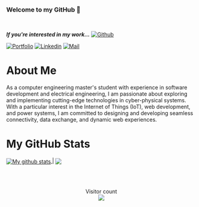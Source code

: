 ### Welcome to my GitHub 👋

<br>

***If you're interested in my work...*** [![Github](https://img.shields.io/github/followers/vikvakati?label=Follow%20Me&style=social)](https://github.com/vikvakati)

[![Portfolio](https://img.shields.io/badge/Portfolio-blue?logo=GoogleEarth&logoColor=&labelColor=black)]([https://vikvakati.github.io/portfolio/)
[![Linkedin](https://img.shields.io/badge/LinkedIn-blue?logo=Linkedin&logoColor=blue&labelColor=black)]([https://www.linkedin.com/in/vikranth-vakati-94912a195/)
[![Mail](https://img.shields.io/badge/Email-blue?logo=Gmail&logoColor=blue&labelColor=black)](mailto:vikvakati@gmail.com)

# About Me
As a computer engineering master's student with experience in software development and electrical engineering, I am passionate about exploring and implementing cutting-edge technologies in cyber-physical systems. With a particular interest in the Internet of Things (IoT), web development, and power systems, I am committed to designing and developing seamless connectivity, data exchange, and dynamic web experiences.

# My GitHub Stats
<a href="https://github.com/vikvakati/github-readme-stats"><img align="center" src="https://github-readme-stats.vercel.app/api?username=vikvakati&show_icons=true&include_all_commits=true&theme=buefy&hide_border=true" alt="My github stats" />
</a> | <a href="https://github.com/vikvakati/github-readme-stats"><img align="center" src="https://github-readme-stats.vercel.app/api/top-langs/?username=vikvakati&layout=compact&theme=buefy&hide_border=true" /></a> 

<br>
<br>

<p align="center"> 
  Visitor count<br>
  <img src="https://profile-counter.glitch.me/sagar-viradiya/count.svg" />
</p>
